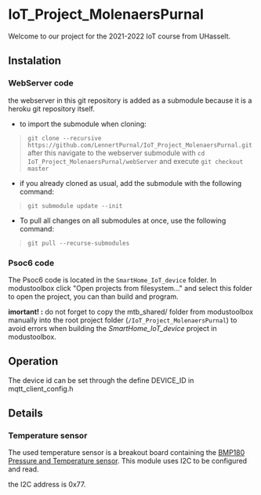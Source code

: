 # IoT_Project_MolenaersPurnal
Welcome to our project for the 2021-2022 IoT course from UHasselt.
## Instalation
### WebServer code
the webserver in this git repository is added as a submodule because it is a heroku git repository itself.
- to import the submodule when cloning:
> `git clone --recursive https://github.com/LennertPurnal/IoT_Project_MolenaersPurnal.git`\
after this navigate to the webserver submodule with `cd IoT_Project_MolenaersPurnal/webServer` and execute `git checkout master` 
- if you already cloned as usual, add the submodule with the following command:
> `git submodule update --init`

- To pull all changes on all submodules at once, use the following command:
> `git pull --recurse-submodules`

### Psoc6 code
The Psoc6 code is located in the `SmartHome_IoT_device` folder. In modustoolbox click "Open projects from filesystem..." and select this folder to open the project, you can than build and program. 

**imortant! :** do not forget to copy the mtb_shared/ folder from modustoolbox manually into the root project folder (`/IoT_Project_MolenaersPurnal`) to avoid errors when building the *SmartHome_IoT_device* project in modustoolbox.

## Operation
The device id can be set through the define DEVICE_ID in mqtt_client_config.h

## Details
### Temperature sensor
The used temperature sensor is a breakout board containing the [BMP180 Pressure and Temperature sensor](https://cdn-shop.adafruit.com/datasheets/BST-BMP180-DS000-09.pdf). This module uses I2C to be configured and read. 

the I2C address is 0x77.